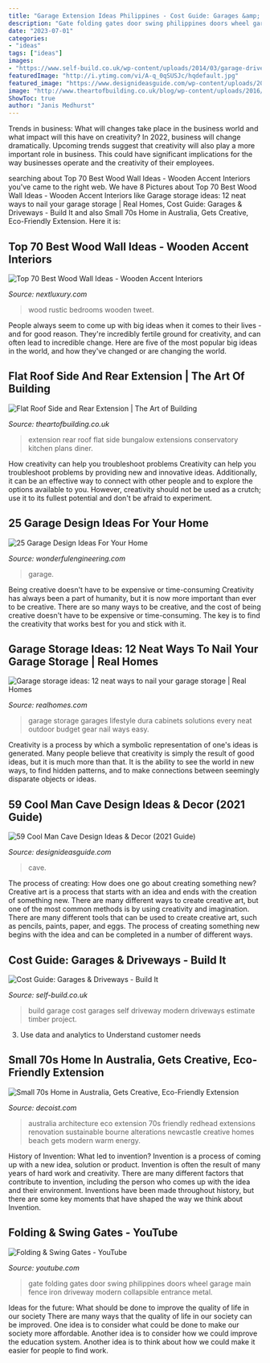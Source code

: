 ```yaml
---
title: "Garage Extension Ideas Philippines - Cost Guide: Garages &amp; Driveways"
description: "Gate folding gates door swing philippines doors wheel garage main fence iron driveway modern collapsible entrance metal"
date: "2023-07-01"
categories:
- "ideas"
tags: ["ideas"]
images:
- "https://www.self-build.co.uk/wp-content/uploads/2014/03/garage-driveway-budget-cost.jpg"
featuredImage: "http://i.ytimg.com/vi/A-q_0qSUSJc/hqdefault.jpg"
featured_image: "https://www.designideasguide.com/wp-content/uploads/2019/04/Outdoor-Man-Cave-Designs.jpg"
image: "http://www.theartofbuilding.co.uk/blog/wp-content/uploads/2016/02/IMG_1904.JPG-new.jpg"
ShowToc: true
author: "Janis Medhurst"
---
```



Trends in business: What will changes take place in the business world and what impact will this have on creativity?
In 2022, business will change dramatically. Upcoming trends suggest that creativity will also play a more important role in business. This could have significant implications for the way businesses operate and the creativity of their employees.

	

		
searching about Top 70 Best Wood Wall Ideas - Wooden Accent Interiors you've came to the right web. We have 8 Pictures about Top 70 Best Wood Wall Ideas - Wooden Accent Interiors like Garage storage ideas: 12 neat ways to nail your garage storage | Real Homes, Cost Guide: Garages &amp; Driveways - Build It and also Small 70s Home in Australia, Gets Creative, Eco-Friendly Extension. Here it is:
		
    
## Top 70 Best Wood Wall Ideas - Wooden Accent Interiors

<img loading=lazy src="http://nextluxury.com/wp-content/uploads/wood-wall-ideas-rustic-bedrooms.jpg" onerror="this.onerror=null;this.src='https://tse3.mm.bing.net/th?id=OIP.NXTkw2jtWNIhpqR9us0_2gAAAA&amp;pid=15.1';" alt="Top 70 Best Wood Wall Ideas - Wooden Accent Interiors">

_Source: nextluxury.com_

>wood rustic bedrooms wooden tweet. 

	

People always seem to come up with big ideas when it comes to their lives - and for good reason. They're incredibly fertile ground for creativity, and can often lead to incredible change. Here are five of the most popular big ideas in the world, and how they've changed or are changing the world.

    
## Flat Roof Side And Rear Extension | The Art Of Building

<img loading=lazy src="http://www.theartofbuilding.co.uk/blog/wp-content/uploads/2016/02/IMG_1904.JPG-new.jpg" onerror="this.onerror=null;this.src='https://tse3.mm.bing.net/th?id=OIP.DNXBXnl-csngnmdMqoB5MgHaE8&amp;pid=15.1';" alt="Flat Roof Side and Rear Extension | The Art of Building">

_Source: theartofbuilding.co.uk_

>extension rear roof flat side bungalow extensions conservatory kitchen plans diner. 

	

How creativity can help you troubleshoot problems
Creativity can help you troubleshoot problems by providing new and innovative ideas. Additionally, it can be an effective way to connect with other people and to explore the options available to you. However, creativity should not be used as a crutch; use it to its fullest potential and don't be afraid to experiment.

    
## 25 Garage Design Ideas For Your Home

<img loading=lazy src="https://wonderfulengineering.com/wp-content/uploads/2014/08/25-garage-design-ideas-17.jpg" onerror="this.onerror=null;this.src='https://tse1.mm.bing.net/th?id=OIP.xyGrKmtZ8S-Nug22fINtJwHaFj&amp;pid=15.1';" alt="25 Garage Design Ideas For Your Home">

_Source: wonderfulengineering.com_

>garage. 

	

Being creative doesn't have to be expensive or time-consuming
Creativity has always been a part of humanity, but it is now more important than ever to be creative. There are so many ways to be creative, and the cost of being creative doesn't have to be expensive or time-consuming. The key is to find the creativity that works best for you and stick with it.

    
## Garage Storage Ideas: 12 Neat Ways To Nail Your Garage Storage | Real Homes

<img loading=lazy src="https://cdn.mos.cms.futurecdn.net/6ijJzUSqtG6czqnoMJBtDn-1200-80.jpg" onerror="this.onerror=null;this.src='https://tse3.mm.bing.net/th?id=OIP.A0Lbfu8nLW4jotVIuzCKjgHaEK&amp;pid=15.1';" alt="Garage storage ideas: 12 neat ways to nail your garage storage | Real Homes">

_Source: realhomes.com_

>garage storage garages lifestyle dura cabinets solutions every neat outdoor budget gear nail ways easy. 

	

Creativity is a process by which a symbolic representation of one's ideas is generated. Many people believe that creativity is simply the result of good ideas, but it is much more than that. It is the ability to see the world in new ways, to find hidden patterns, and to make connections between seemingly disparate objects or ideas.

    
## 59 Cool Man Cave Design Ideas &amp; Decor (2021 Guide)

<img loading=lazy src="https://www.designideasguide.com/wp-content/uploads/2019/04/Outdoor-Man-Cave-Designs.jpg" onerror="this.onerror=null;this.src='https://tse4.mm.bing.net/th?id=OIP.XjCEhKwHmaYnUtyc91KSsAHaEu&amp;pid=15.1';" alt="59 Cool Man Cave Design Ideas &amp; Decor (2021 Guide)">

_Source: designideasguide.com_

>cave. 

	

The process of creating: How does one go about creating something new?
Creative art is a process that starts with an idea and ends with the creation of something new. There are many different ways to create creative art, but one of the most common methods is by using creativity and imagination. There are many different tools that can be used to create creative art, such as pencils, paints, paper, and eggs. The process of creating something new begins with the idea and can be completed in a number of different ways.

    
## Cost Guide: Garages &amp; Driveways - Build It

<img loading=lazy src="https://www.self-build.co.uk/wp-content/uploads/2014/03/garage-driveway-budget-cost.jpg" onerror="this.onerror=null;this.src='https://tse1.mm.bing.net/th?id=OIP.dtKFfkBCyxB5LvyXcAt0MQHaFM&amp;pid=15.1';" alt="Cost Guide: Garages &amp; Driveways - Build It">

_Source: self-build.co.uk_

>build garage cost garages self driveway modern driveways estimate timber project. 

	

3. Use data and analytics to Understand customer needs 

    
## Small 70s Home In Australia, Gets Creative, Eco-Friendly Extension

<img loading=lazy src="http://cdn.decoist.com/wp-content/uploads/2014/03/Warm-lighting-enlivens-the-house-at-dusk.jpg" onerror="this.onerror=null;this.src='https://tse1.mm.bing.net/th?id=OIP.NhR0naJzkpKt0_nDwF77NAHaE8&amp;pid=15.1';" alt="Small 70s Home in Australia, Gets Creative, Eco-Friendly Extension">

_Source: decoist.com_

>australia architecture eco extension 70s friendly redhead extensions renovation sustainable bourne alterations newcastle creative homes beach gets modern warm energy. 

	

History of Invention: What led to invention?
Invention is a process of coming up with a new idea, solution or product. Invention is often the result of many years of hard work and creativity. There are many different factors that contribute to invention, including the person who comes up with the idea and their environment. Inventions have been made throughout history, but there are some key moments that have shaped the way we think about Invention.

    
## Folding &amp; Swing Gates - YouTube

<img loading=lazy src="http://i.ytimg.com/vi/A-q_0qSUSJc/hqdefault.jpg" onerror="this.onerror=null;this.src='https://tse4.mm.bing.net/th?id=OIP.cImxVHX0a1zj-Sy9yMrJewHaFj&amp;pid=15.1';" alt="Folding &amp; Swing Gates - YouTube">

_Source: youtube.com_

>gate folding gates door swing philippines doors wheel garage main fence iron driveway modern collapsible entrance metal. 

	

Ideas for the future: What should be done to improve the quality of life in our society
There are many ways that the quality of life in our society can be improved. One idea is to consider what could be done to make our society more affordable. Another idea is to consider how we could improve the education system. Another idea is to think about how we could make it easier for people to find work.

